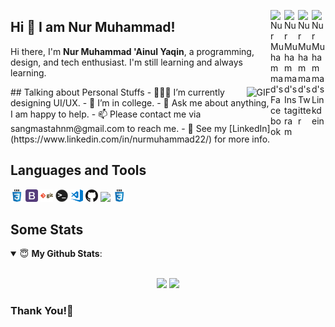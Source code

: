 <a href="https://www.linkedin.com/in/nurmuhammad22/" target="_blank" rel="nofollow"><img align="right" alt="Nur Muhammad's Linkdein" width="22px" src="https://img.icons8.com/color/48/000000/linkedin.png" /></a><a href="https://twitter.com/masnurrm" target="_blank" rel="nofollow"><img align="right" alt="Nur Muhammad's Twitter" width="22px" src="https://img.icons8.com/color/100/000000/twitter-squared.png" /></a><a href="https://www.instagram.com/masnurrm/" target="_blank" rel="nofollow"><img align="right" alt="Nur Muhammad's Instagram" width="22px" src="https://img.icons8.com/color/48/000000/instagram-new.png" /></a><a href="https://www.facebook.com/mastahnurmuhammad2001" target="_blank" rel="nofollow"><img align="right" alt="Nur Muhammad's Facebook" width="22px" src="https://img.icons8.com/color/48/000000/facebook.png" /></a> 

## Hi 👋 I am Nur Muhammad! 


Hi there, I'm **Nur Muhammad 'Ainul Yaqin**, a programming, design, and tech enthusiast. I'm still learning and always learning.

<img align="right" alt="GIF" src="https://camo.githubusercontent.com/d6555a61075235cfbf830de965891ab0f5b4b46fe1c4b79830247fe54f2db66b/68747470733a2f2f7468756d62732e6766796361742e636f6d2f47656e746c654163636f6d706c6973686564436f70706572627574746572666c792e77656270" data-canonical-src="https://thumbs.gfycat.com/GentleAccomplishedCopperbutterfly.webp" style="max-width:50%;">
## Talking about Personal Stuffs
- 👨🏽‍💻 I’m currently designing UI/UX.
- 💼 I’m in college.
- 💬 Ask me about anything, I am happy to help. 
- 📫 Please contact me via sangmastahnm@gmail.com to reach me.
- 📝 See my [LinkedIn](https://www.linkedin.com/in/nurmuhammad22/) for more info.



## Languages and Tools

<code><img height="20" src="https://raw.githubusercontent.com/github/explore/80688e429a7d4ef2fca1e82350fe8e3517d3494d/topics/css/css.png"></code>
<code><img height="20" src="https://raw.githubusercontent.com/github/explore/80688e429a7d4ef2fca1e82350fe8e3517d3494d/topics/bootstrap/bootstrap.png"></code>
<code><img height="20" src="https://raw.githubusercontent.com/github/explore/80688e429a7d4ef2fca1e82350fe8e3517d3494d/topics/git/git.png"></code>
<code><img height="20" src="https://raw.githubusercontent.com/github/explore/80688e429a7d4ef2fca1e82350fe8e3517d3494d/topics/terminal/terminal.png"></code>
<code><img height="20" src="https://raw.githubusercontent.com/github/explore/80688e429a7d4ef2fca1e82350fe8e3517d3494d/topics/visual-studio-code/visual-studio-code.png" ></code>
<code><img height="20" src="https://raw.githubusercontent.com/github/explore/78df643247d429f6cc873026c0622819ad797942/topics/github/github.png" ></code>
<code><img height="20" src="https://raw.githubusercontent.com/isocpp/logos/master/cpp_logo.svg" ></code>
<code><img height="20" src="https://raw.githubusercontent.com/github/explore/80688e429a7d4ef2fca1e82350fe8e3517d3494d/topics/css/css.png"></code>

## Some Stats

<details open>
 <summary> 😇 <b>My Github Stats</b>: </summary>
<br>
<p align = "center">
  <img src = "https://github-readme-stats.vercel.app/api?username=masnurrm&show_icons=true&theme=tokyonight&line_height=27">
  <img src = "https://github-readme-stats.vercel.app/api/top-langs/?username=masnurrm&hide=css,java,html&theme=tokyonight">
</p>

</details>


### Thank You!👋

